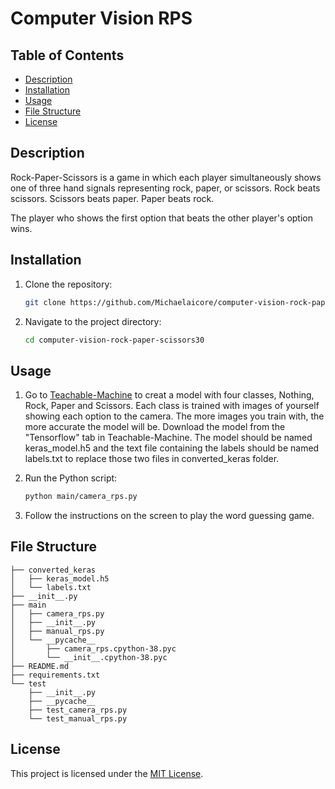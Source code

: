 # Computer Vision RPS

## Table of Contents
- [Description](#description)
- [Installation](#installation)
- [Usage](#usage)
- [File Structure](#file-structure)
- [License](#license)

## Description
Rock-Paper-Scissors is a game in which each player simultaneously shows one of three hand signals representing rock, paper, or scissors. Rock beats scissors. Scissors beats paper. Paper beats rock.

The player who shows the first option that beats the other player's option wins.

## Installation
1. Clone the repository:
    ```bash
    git clone https://github.com/Michaelaicore/computer-vision-rock-paper-scissors30.git
    ```
2. Navigate to the project directory:
    ```bash
    cd computer-vision-rock-paper-scissors30
    ```

## Usage
1. Go to [Teachable-Machine](https://teachablemachine.withgoogle.com/) to creat a model with four classes, Nothing, Rock, Paper and Scissors. Each class is trained with images of yourself showing each option to the camera. The more images you train with, the more accurate the model will be.
Download the model from the "Tensorflow" tab in Teachable-Machine. The model should be named keras_model.h5 and the text file containing the labels should be named labels.txt to replace those two files in converted_keras folder.

2. Run the Python script:
    ```bash
    python main/camera_rps.py
    ```
3. Follow the instructions on the screen to play the word guessing game.

## File Structure
```
├── converted_keras
│   ├── keras_model.h5
│   └── labels.txt
├── __init__.py
├── main
│   ├── camera_rps.py
│   ├── __init__.py
│   ├── manual_rps.py
│   └── __pycache__
│       ├── camera_rps.cpython-38.pyc
│       └── __init__.cpython-38.pyc
├── README.md
├── requirements.txt
└── test
    ├── __init__.py
    ├── __pycache__
    ├── test_camera_rps.py
    └── test_manual_rps.py
```


## License
This project is licensed under the [MIT License](LICENSE).